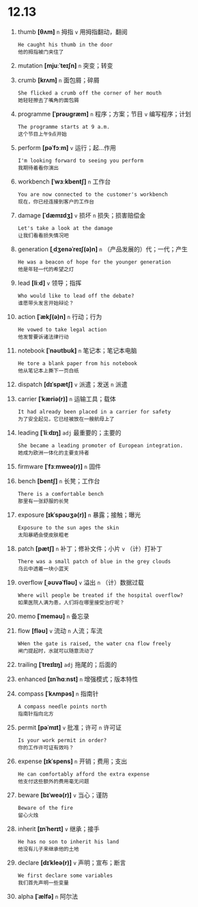 # 12.13

1. thumb **[θʌm]** `n` 拇指 `v` 用拇指翻动，翻阅

   ```
   He caught his thumb in the door
   他的拇指被门夹住了
   ```

2. mutation **[mjuːˈteɪʃn]** `n` 突变；转变

3. crumb **[krʌm]** `n` 面包屑；碎屑

   ```
   She flicked a crumb off the corner of her mouth
   她轻轻擦去了嘴角的面包屑
   ```

4. programme **[ˈprəʊɡræm]** `n` 程序；方案；节目 `v` 编写程序；计划

   ```
   The programme starts at 9 a.m.
   这个节目上午9点开始
   ```

5. perform **[pəˈfɔːm]** `v` 运行；起...作用

   ```
   I'm looking forward to seeing you perform
   我期待着看你演出
   ```

6. workbench **[ˈwɜːkbentʃ]** `n` 工作台

   ```
   You are now connected to the customer's workbench
   现在，你已经连接到客户的工作台
   ```

7. damage **[ˈdæmɪdʒ]** `v` 损坏 `n` 损失；损害赔偿金

   ```
   Let's take a look at the damage
   让我们看看损失情况吧
   ```

8. generation **[ˌdʒenəˈreɪʃ(ə)n]** `n` （产品发展的）代；一代；产生

   ```
   He was a beacon of hope for the younger generation
   他是年轻一代的希望之灯
   ```

9. lead **[liːd]** `v` 领导；指挥

   ```
   Who would like to lead off the debate?
   谁愿带头发言开始辩论？
   ```

10. action **[ˈækʃ(ə)n]** `n` 行动；行为

    ```
    He vowed to take legal action
    他发誓要诉诸法律行动
    ```

11. notebook **[ˈnəʊtbʊk]** `n` 笔记本；笔记本电脑

    ```
    He tore a blank paper from his notebook
    他从笔记本上撕下一页白纸
    ```

12. dispatch **[dɪˈspætʃ]** `v` 派遣；发送 `n` 派遣

13. carrier **[ˈkæriə(r)]** `n` 运输工具；载体

    ```
    It had already been placed in a carrier for safety
    为了安全起见，它已经被放在一艘航母上了
    ```

14. leading **[ˈliːdɪŋ]** `adj` 最重要的；主要的

    ```
    She became a leading promoter of European integration.
    她成为欧洲一体化的主要支持者
    ```

15. firmware **[ˈfɜːmweə(r)]** `n` 固件

16. bench **[bentʃ]** `n` 长凳；工作台

    ```
    There is a comfortable bench
    那里有一张舒服的长凳
    ```

17. exposure **[ɪkˈspəʊʒə(r)]** `n` 暴露；接触；曝光

    ```
    Exposure to the sun ages the skin
    太阳暴晒会使皮肤粗老
    ```

18. patch **[pætʃ]** `n` 补丁；修补文件；小片 `v` （计）打补丁

    ```
    There was a small patch of blue in the grey clouds
    乌云中透着一块小蓝天
    ```

19. overflow **[ˌəʊvəˈfləʊ]** `v` 溢出 `n` （计）数据过载

    ```
    Where will people be treated if the hospital overflow?
    如果医院人满为患，人们将在哪里接受治疗呢？
    ```

20. memo **[ˈmeməʊ]** `n` 备忘录

21. flow **[fləʊ]** `v` 流动 `n` 人流；车流

    ```
    WHen the gate is raised, the water cna flow freely
    闸门提起时，水就可以随意流动了
    ```

22. trailing **[ˈtreɪlɪŋ]** `adj` 拖尾的；后面的

23. enhanced **[ɪnˈhɑːnst]** `n` 增强模式；版本特性

24. compass **[ˈkʌmpəs]** `n` 指南针

    ```
    A compass needle points north
    指南针指向北方
    ```

25. permit **[pəˈmɪt]** `v` 批准；许可 `n` 许可证

    ```
    Is your work permit in order?
    你的工作许可证有效吗？
    ```

26. expense **[ɪkˈspens]** `n` 开销；费用；支出

    ```
    He can comfortably afford the extra expense
    他支付这些额外的费用毫无问题
    ```

27. beware **[bɪˈweə(r)]** `v` 当心；谨防

    ```
    Beware of the fire
    留心火烛
    ```

28. inherit **[ɪnˈherɪt]** `v` 继承；接手

    ```
    He has no son to inherit his land
    他没有儿子来继承他的土地
    ```

29. declare **[dɪˈkleə(r)]** `v` 声明；宣布；断言

    ```
    We first declare some variables
    我们首先声明一些变量
    ```

30. alpha **[ˈælfə]** `n` 阿尔法
